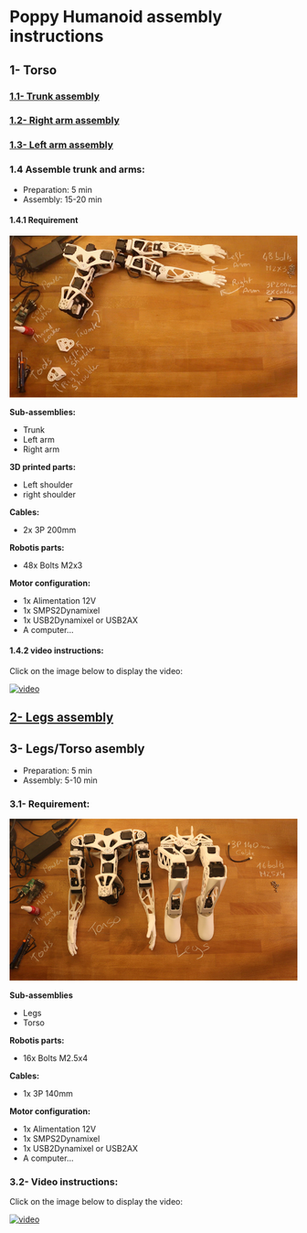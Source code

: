 # Poppy Humanoid assembly instructions



## 1- Torso

### [1.1- Trunk assembly](../../torso/doc/5_DoFs_humanoid_spine.md)
### [1.2- Right arm assembly](../../upper_limbs/doc/right_arm_assembly_instructions.md)
### [1.3- Left arm assembly](../../upper_limbs/doc/left_arm_assembly_instructions.md)

### 1.4 Assemble trunk and arms:

- Preparation: 5 min
- Assembly: 15-20 min

#### 1.4.1 Requirement

![](img/poppy_torso_assembly_BOM.jpg)

**Sub-assemblies:**
- Trunk
- Left arm
- Right arm

**3D printed parts:**
- Left shoulder
- right shoulder

**Cables:**
- 2x 3P 200mm

**Robotis parts:**
- 48x Bolts M2x3

**Motor configuration:**
- 1x Alimentation 12V
- 1x SMPS2Dynamixel
- 1x USB2Dynamixel or USB2AX
- A computer...

#### 1.4.2 video instructions:
Click on the image below to display the video:

[![video](http://img.youtube.com/vi/uDhLIS3vxM4/0.jpg)](http://youtu.be/uDhLIS3vxM4)



## [2- Legs assembly](../../lower_limbs/doc/legs_assembly_instructions.md)


## 3- Legs/Torso asembly
- Preparation: 5 min
- Assembly: 5-10 min


### 3.1- Requirement:
![](img/poppy_humanoid_assembly_BOM.jpg)

**Sub-assemblies**
- Legs
- Torso

**Robotis parts:**
- 16x Bolts M2.5x4

**Cables:**
- 1x 3P 140mm

**Motor configuration:**
- 1x Alimentation 12V
- 1x SMPS2Dynamixel
- 1x USB2Dynamixel or USB2AX
- A computer...


### 3.2- Video instructions:
Click on the image below to display the video:

[![video](http://img.youtube.com/vi/5i0xVlrJc-8/0.jpg)](http://youtu.be/5i0xVlrJc-8)
